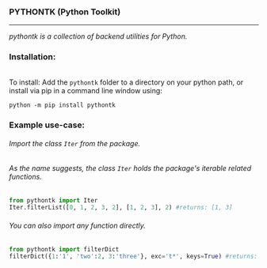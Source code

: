 ### PYTHONTK (Python Toolkit)

---
<!-- short_description_start -->
*pythontk is a collection of backend utilities for Python.*
<!-- short_description_end -->

### Installation:

###### 

To install:
Add the `pythontk` folder to a directory on your python path, or
install via pip in a command line window using:
```
python -m pip install pythontk
```

### Example use-case:
###### Import the class `Iter` from the package.
###### As the name suggests, the class `Iter` holds the package's iterable related functions.
```python
from pythontk import Iter
Iter.filterList([0, 1, 2, 3, 2], [1, 2, 3], 2) #returns: [1, 3]
```
###### You can also import any function directly.
```python
from pythontk import filterDict
filterDict({1:'1', 'two':2, 3:'three'}, exc='t*', keys=True) #returns: {1: '1', 3: 'three'}
```